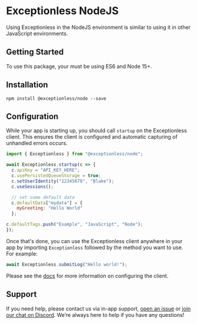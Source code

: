 # Exceptionless NodeJS

Using Exceptionless in the NodeJS environment is similar to using it in other
JavaScript environments.

## Getting Started

To use this package, your must be using ES6 and Node 15+.

## Installation

`npm install @exceptionless/node --save`

## Configuration

While your app is starting up, you should call `startup` on the Exceptionless
client. This ensures the client is configured and automatic capturing of
unhandled errors occurs.

```js
import { Exceptionless } from "@exceptionless/node";

await Exceptionless.startup(c => {
  c.apiKey = "API_KEY_HERE";
  c.usePersistedQueueStorage = true;
  c.setUserIdentity("12345678", "Blake");
  c.useSessions();

  // set some default data
  c.defaultData["mydata"] = {
    myGreeting: "Hello World"
  };

c.defaultTags.push("Example", "JavaScript", "Node");
});
```

Once that's done, you can use the Exceptionless client anywhere in your app by
importing `Exceptionless` followed by the method you want to use. For example:

```js
await Exceptionless.submitLog("Hello world!");
```

Please see the [docs](https://exceptionless.com/docs/clients/javascript/) for
more information on configuring the client.

## Support

If you need help, please contact us via in-app support,
[open an issue](https://github.com/exceptionless/Exceptionless.JavaScript/issues/new)
or [join our chat on Discord](https://discord.gg/6HxgFCx). We’re always here to
help if you have any questions!
